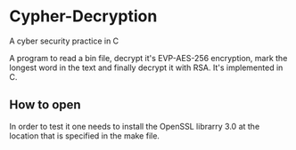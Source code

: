# Cypher-Decryption
A cyber security practice in C

A program to read a bin file, decrypt it's EVP-AES-256 encryption, mark the longest word in the text and finally decrypt it with RSA. It's implemented in C. 

## How to open
In order to test it one needs to install the OpenSSL librarry 3.0 at the location that is specified in the make file. 
